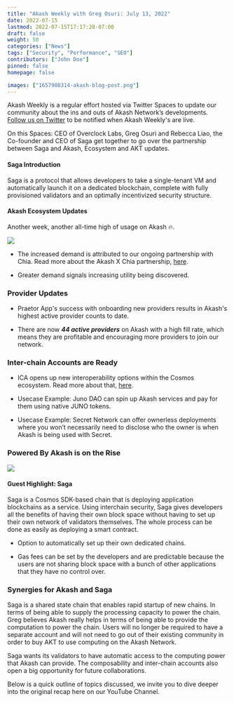 ```yaml
---
title: "Akash Weekly with Greg Osuri: July 13, 2022"
date: 2022-07-15
lastmod: 2022-07-15T17:17:28-07:00
draft: false
weight: 50
categories: ["News"]
tags: ["Security", "Performance", "SEO"]
contributors: ["John Doe"]
pinned: false
homepage: false

images: ["1657908314-akash-blog-post.png"]
---
```

Akash Weekly is a regular effort hosted via Twitter Spaces to update our community about the ins and outs of Akash Network’s developments. [Follow us on Twitter](https://twitter.com/akashnet_) to be notified when Akash Weekly's are live.

On this Spaces: CEO of Overclock Labs, Greg Osuri and Rebecca Liao, the Co-founder and CEO of Saga get together to go over the partnership between Saga and Akash, Ecosystem and AKT updates.

#### **Saga Introduction**

Saga is a protocol that allows developers to take a single-tenant VM and automatically launch it on a dedicated blockchain, complete with fully provisioned validators and an optimally incentivized security structure.

#### **Akash Ecosystem Updates** 

Another week, another all-time high of usage on Akash 🔥.

![](https://www.datocms-assets.com/45776/1657930634-unnamed-2.png)

*   The increased demand is attributed to our ongoing partnership with Chia. Read more about the Akash X Chia partnership, [here](https://www.prnewswire.com/news-releases/akash-network-adds-support-for-chia-network-301462805.html). 
    
*   Greater demand signals increasing utility being discovered.
    

### Provider Updates

*   Praetor App's success with onboarding new providers results in Akash's highest active provider counts to date. 
    
*   There are now _**44 active providers**_ on Akash with a high fill rate, which means they are profitable and encouraging more providers to join our network.
    

### Inter-chain Accounts are Ready

*   ICA opens up new interoperability options within the Cosmos ecosystem. Read more about that, [here](https://blog.cosmos.network/interchain-accounts-take-cosmos-interoperability-to-the-next-level-39c9a8aad4ad). 
    
*   Usecase Example: Juno DAO can spin up Akash services and pay for them using native JUNO tokens.
    
*   Usecase Example: Secret Network can offer ownerless deployments where you won’t necessarily need to disclose who the owner is when Akash is being used with Secret.
    

### Powered By Akash is on the Rise

![](https://www.datocms-assets.com/45776/1657908793-unnamed-1.png)

#### **Guest Highlight: Saga**

Saga is a Cosmos SDK-based chain that is deploying application blockchains as a service. Using interchain security, Saga gives developers all the benefits of having their own block space without having to set up their own network of validators themselves. The whole process can be done as easily as deploying a smart contract. 

*   Option to automatically set up their own dedicated chains.
    
*   Gas fees can be set by the developers and are predictable because the users are not sharing block space with a bunch of other applications that they have no control over.
    

### **Synergies for Akash and Saga**

Saga is a shared state chain that enables rapid startup of new chains. In terms of being able to supply the processing capacity to power the chain. Greg believes Akash really helps in terms of being able to provide the computation to power the chain. Users will no longer be required to have a separate account and will not need to go out of their existing community in order to buy AKT to use computing on the Akash Network.

Saga wants its validators to have automatic access to the computing power that Akash can provide. The composability and inter-chain accounts also open a big opportunity for future collaborations.

Below is a quick outline of topics discussed, we invite you to dive deeper into the original recap here on our YouTube Channel.